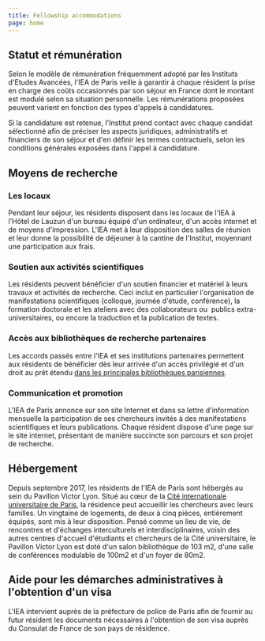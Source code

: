 ```yaml
---
title: Fellowship accommodations
page: home
---
```

## Statut et rémunération

Selon le modèle de rémunération fréquemment adopté par les Instituts d'Etudes Avancées, l'IEA de Paris veille à garantir à chaque résident la prise en charge des coûts occasionnés par son séjour en France dont le montant est modulé selon sa situation personnelle. Les rémunérations proposées peuvent varient en fonction des types d'appels à candidatures.

Si la candidature est retenue, l'Institut prend contact avec chaque candidat sélectionné afin de préciser les aspects juridiques, administratifs et financiers de son séjour et d'en définir les termes contractuels, selon les conditions générales exposées dans l'appel à candidature.

## Moyens de recherche

### Les locaux

Pendant leur séjour, les résidents disposent dans les locaux de l'IEA à l'Hôtel de Lauzun d'un bureau équipé d'un ordinateur, d'un accès internet et de moyens d'impression. L'IEA met à leur disposition des salles de réunion et leur donne la possibilité de déjeuner à la cantine de l'Institut, moyennant une participation aux frais.

### Soutien aux activités scientifiques

Les résidents peuvent bénéficier d'un soutien financier et matériel à leurs travaux et activités de recherche. Ceci inclut en particulier l'organisation de manifestations scientifiques (colloque, journée d'étude, conférence), la formation doctorale et les ateliers avec des collaborateurs ou  publics extra-universitaires, ou encore la traduction et la publication de textes.

### Accès aux bibliothèques de recherche partenaires

Les accords passés entre l'IEA et ses institutions partenaires permettent aux résidents de bénéficier dès leur arrivée d'un accès privilégié et d'un droit au prêt étendu [dans les principales bibliothèques parisiennes](https://www.paris-iea.fr/fr/sejourner-a-l-iea/bibliotheque).

### Communication et promotion

L'IEA de Paris annonce sur son site Internet et dans sa lettre d'information mensuelle la participation de ses chercheurs invités à des manifestations scientifiques et leurs publications. Chaque résident dispose d'une page sur le site internet, présentant de manière succincte son parcours et son projet de recherche.

## Hébergement

Depuis septembre 2017, les résidents de l'IEA de Paris sont hébergés au sein du Pavillon Victor Lyon. Situé au cœur de la [Cité internationale universitaire de Paris](http://www.ciup.fr/), la résidence peut accueillir les chercheurs avec leurs familles. Un vingtaine de logements, de deux à cinq pièces, entièrement équipés, sont mis à leur disposition.
Pensé comme un lieu de vie, de rencontres et d'échanges interculturels et interdisciplinaires, voisin des autres centres d'accueil d'étudiants et chercheurs de la Cité universitaire, le Pavillon Victor Lyon est doté d'un salon bibliothèque de 103 m2, d'une salle de conférences modulable de 100m2 et d'un foyer de 80m2.

## Aide pour les démarches administratives à l'obtention d'un visa

L'IEA intervient auprès de la préfecture de police de Paris afin de fournir au futur résident les documents nécessaires à l'obtention de son visa auprès du Consulat de France de son pays de résidence.
